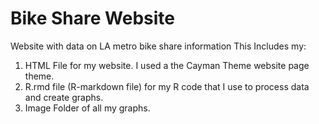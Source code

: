 # Bike Share Website
Website with data on LA metro bike share information
This Includes my:
1. HTML File for my website. I used a the Cayman Theme website page theme.
2. R.rmd file (R-markdown file) for my R code that I use to process data and create graphs.
3. Image Folder of all my graphs. 

